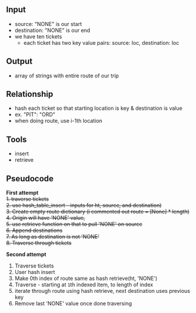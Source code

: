 ## Input
- source: "NONE" is our start
- destination: "NONE" is our end
- we have ten tickets
    - each ticket has two key value pairs: source: loc, destination: loc


## Output
- array of strings with entire route of our trip

## Relationship
- hash each ticket so that starting location is key & destination is value
- ex. "PIT": "ORD"
- when doing route, use i-1th location

## Tools
- insert
- retrieve


## Pseudocode
**First attempt** <br>
~~1. traverse tickets~~ <br>
~~2. use hash_table_insert - inputs for ht, source, and destination)~~ <br>
~~3. Create empty route dictionary (i commented out route = [None] * length)~~ <br>
~~4. Origin will have 'NONE' value,~~ <br>
~~5. use retrieve function on that to pull 'NONE' on source~~ <br>
~~6. Append destinations~~ <br>
~~7. As long as destination is not 'NONE'~~ <br>
~~8. Traverse through tickets~~ <br>

**Second attempt** <br>
1. Traverse tickets
2. User hash insert
3. Make 0th index of route same as hash retrieve(ht, 'NONE')
4. Traverse - starting at `1`th indexed item, to length of index
5. iterate through route using hash retrieve, next destination uses previous key
6. Remove last 'NONE' value once done traversing